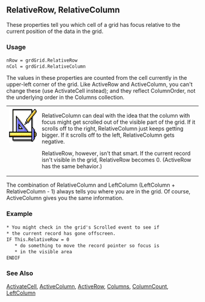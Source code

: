 ## RelativeRow, RelativeColumn

These properties tell you which cell of a grid has focus relative to the current position of the data in the grid.

### Usage

```foxpro
nRow = grdGrid.RelativeRow
nCol = grdGrid.RelativeColumn
```

The values in these properties are counted from the cell currently in the upper-left corner of the grid. Like ActiveRow and ActiveColumn, you can't change these (use ActivateCell instead); and they reflect ColumnOrder, not the underlying order in the Columns collection.

<table>
<tr>
  <td width="17%" valign="top">
<img width="94" height="94" src="design.gif">
  </td>
  <td width="83%">
  <p>RelativeColumn can deal with the idea that the column with focus might get scrolled out of the visible part of the grid. If it scrolls off to the right, RelativeColumn just keeps getting bigger. If it scrolls off to the left, RelativeColumn gets negative. </p>
  <p>RelativeRow, however, isn't that smart. If the current record isn't visible in the grid, RelativeRow becomes 0. (ActiveRow has the same behavior.)</p>
  </td>
 </tr>
</table>

The combination of RelativeColumn and LeftColumn (LeftColumn + RelativeColumn - 1) always tells you where you are in the grid. Of course, ActiveColumn gives you the same information.

### Example

```foxpro
* You might check in the grid's Scrolled event to see if
* the current record has gone offscreen.
IF This.RelativeRow = 0
   * do something to move the record pointer so focus is
   * in the visible area
ENDIF
```
### See Also

[ActivateCell](s4g472.md), [ActiveColumn](s4g328.md), [ActiveRow](s4g328.md), [Columns](s4g467.md), [ColumnCount](s4g467.md), [LeftColumn](s4g555.md)